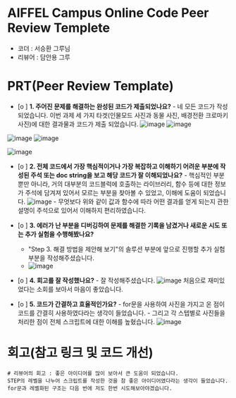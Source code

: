 # AIFFEL Campus Online Code Peer Review Templete
- 코더 : 서승환 그루님
- 리뷰어 : 담안용 그루

# PRT(Peer Review Template)
- [o ]  **1. 주어진 문제를 해결하는 완성된 코드가 제출되었나요?**
      - 네 모든 코드가 작성되었습니다.
       이번 과제 세 가지 타겟(인물모드 사진과 동물 사진, 배경전환 크로마키사진)에 대한 결과물과 코드가 제출 되었습니다.
![image](https://github.com/user-attachments/assets/76ec08bb-5391-4706-b42f-86a61015b5ec)
![image](https://github.com/user-attachments/assets/3a68c35a-db17-4189-868d-e6f4279adc48)
       
![image](https://github.com/user-attachments/assets/44a422e4-7299-44cf-8d84-6c2d4df528ec)
 ![image](https://github.com/user-attachments/assets/135a8fad-2766-4f08-b905-fa975ec2378d)
       
![image](https://github.com/user-attachments/assets/c0cba909-308d-49b4-b18c-ef96597dd194)
    
- [o ]  **2. 전체 코드에서 가장 핵심적이거나 가장 복잡하고 이해하기 어려운 부분에 작성된 주석 또는 doc string을 보고 해당 코드가 잘 이해되었나요?**
       - 핵심적인 부분뿐만 아니라, 거의 대부분의 코드블럭에 호출하는 라이브러리, 함수 등에 대한 정보가 주석에 담겨져 있어서 모르는 부분을 찾아볼 수 있었고, 이해에 도움이 되었습니다.
       ![image](https://github.com/user-attachments/assets/2b649b9a-5e2c-47a8-9716-1e04a1219575)
       - 무엇보다 위와 같이 값과 함수에 따라 어떤 결과를 얻게 되는지 관한 설명이 주석으로 있어서 이해하지 편리하였습니다.
 
- [o ]  **3. 에러가 난 부분을 디버깅하여 문제를 해결한 기록을 남겼거나
새로운 시도 또는 추가 실험을 수행해봤나요?**
     -  "Step 3. 해결 방법을 제안해 보기"의 솔루션 부분에 앞으로 진행할 추가 실험 부분을 작성해주셨습니다.
     -  ![image](https://github.com/user-attachments/assets/5afa7d6f-0dd5-49c7-9c0f-d016857ffbd4)
        
- [o ]  **4. 회고를 잘 작성했나요?**
      - 잘 작성해주셨습니다.
       ![image](https://github.com/user-attachments/assets/22efeb0e-30d9-442d-a9bb-6cfc451f6a0c)
       처음으로 재미있었다는 소회를 보아서 마음이 좋았습니다.

- [o ]  **5. 코드가 간결하고 효율적인가요?**
      - for문을 사용하여 사진을 가지고 온 점이 코드를 간결히 사용하였다라는 생각이 들었습니다.
      - 그리고 각 스텝별로 사진들을 처리한 점이 전체 스크립트에 대한 이해를 높혔습니다.
       ![image](https://github.com/user-attachments/assets/cbffe33e-379b-483c-8dbc-2ed76e7a8231)
 


# 회고(참고 링크 및 코드 개선)
```
# 리뷰어의 회고 : 좋은 아이디어를 많이 보아서 큰 도움이 되었습니다.
STEP의 레벨을 나누어 스크립트를 작성한 것을 참 좋은 아이디어였다라는 생각이 들었습니다.
for문과 레벨화된 구조는 다음 번에 저도 한번 시도해보아야겠습니다.
```

